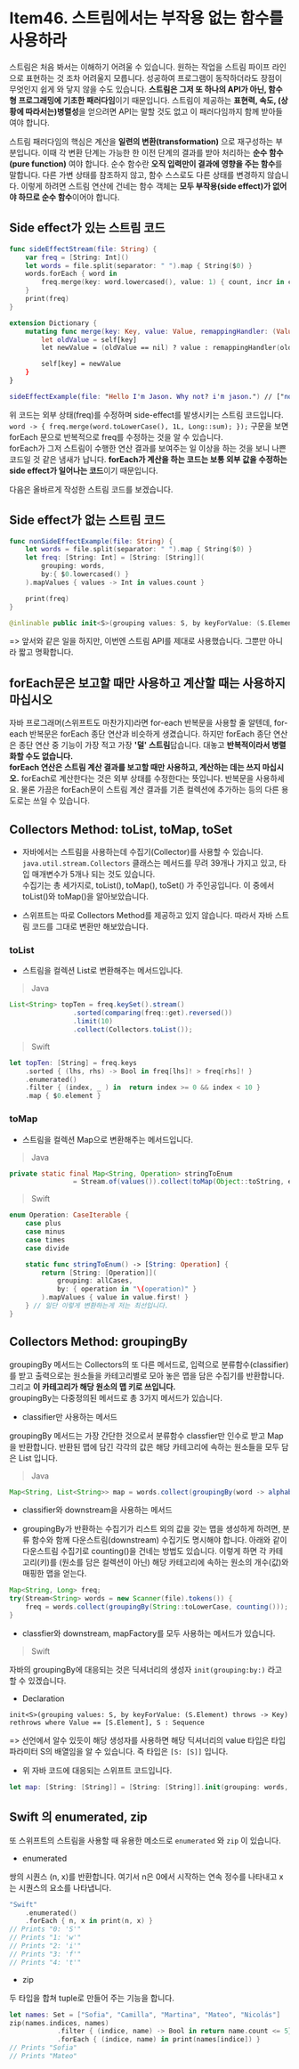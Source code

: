 # Item46. 스트림에서는 부작용 없는 함수를 사용하라 

스트림은 처음 봐서는 이해하기 어려울 수 있습니다. 
원하는 작업을 스트림 파이프 라인으로 표현하는 것 조차 어려울지 모릅니다. 
성공하여 프로그램이 동작하더라도 장점이 무엇인지 쉽게 와 닿지 않을 수도 있습니다. 
**스트림은 그저 또 하나의 API가 아닌, 함수형 프로그래밍에 기초한 패러다임**이기 때문입니다.
스트림이 제공하는 **표현력, 속도, (상황에 따라서는)병렬성**을 얻으려면 API는 말할 것도 없고 이 패러다임까지 함께 받아들여야 합니다. 

스트림 패러다임의 핵심은 계산을 **일련의 변환(transformation)** 으로 재구성하는 부분입니다.
이때 각 변환 단계는 가능한 한 이전 단계의 결과를 받아 처리하는 **순수 함수(pure function)** 여야 합니다.
순수 함수란 **오직 입력만이 결과에 영향을 주는 함수**를 말합니다.
다른 가변 상태를 참조하지 않고, 함수 스스로도 다른 상태를 변경하지 않습니다.
이렇게 하려면 스트림 연산에 건네는 함수 객체는 **모두 부작용(side effect)가 없어야 하므로 순수 함수**이어야 합니다.

## Side effect가 있는 스트림 코드

```swift
func sideEffectStream(file: String) {
    var freq = [String: Int]()
    let words = file.split(separator: " ").map { String($0) }
    words.forEach { word in
        freq.merge(key: word.lowercased(), value: 1) { count, incr in count + incr }
    }
    print(freq)
}

extension Dictionary {
    mutating func merge(key: Key, value: Value, remappingHandler: (Value, Value) -> (Value)) {
        let oldValue = self[key]
        let newValue = (oldValue == nil) ? value : remappingHandler(oldValue!, value)

        self[key] = newValue
    }
}

sideEffectExample(file: "Hello I'm Jason. Why not? i'm jason.") // ["not?": 1, "hello": 1, "jason.": 2, "why": 1, "i\'m": 2]
```

위 코드는 외부 상태(freq)를 수정하며 side-effect를 발생시키는 스트림 코드입니다. `word -> { freq.merge(word.toLowerCase(), 1L, Long::sum); });` 구문을 보면 forEach 문으로 반복적으로 freq를 수정하는 것을 알 수 있습니다.
<br>forEach가 그저 스트림이 수행한 연산 결과를 보여주는 일 이상을 하는 것을 보니 나쁜 코드일 것 같은 냄새가 납니다. **forEach가 계산을 하는 코드는 보통 외부 값을 수정하는 side effect가 일어나는 코드**이기 때문입니다.

다음은 올바르게 작성한 스트림 코드를 보겠습니다. 

## Side effect가 없는 스트림 코드 

```swift
func nonSideEffectExample(file: String) {
    let words = file.split(separator: " ").map { String($0) }
    let freq: [String: Int] = [String: [String]](
        grouping: words, 
        by:{ $0.lowercased() }
    ).mapValues { values -> Int in values.count }

    print(freq)
}
```

```swift
@inlinable public init<S>(grouping values: S, by keyForValue: (S.Element) throws -> Key) rethrows where Value == [S.Element], S : Sequence
```

=> 앞서와 같은 일을 하지만, 이번엔 스트림 API를 제대로 사용했습니다. 그뿐만 아니라 짧고 명확합니다.

## forEach문은 보고할 때만 사용하고 계산할 때는 사용하지 마십시오 

자바 프로그래머(스위프트도 마찬가지)라면 for-each 반복문을 사용할 줄 알텐데, for-each 반복문은 forEach 종단 연산과 비슷하게 생겼습니다. 
하지만 forEach 종단 연산은 종단 연산 중 기능이 가장 적고 가장 **'덜' 스트림**답습니다. 
대놓고 **반복적이라서 병렬화할 수도 없습니다.** 
<br>**forEach 연산은 스트림 계산 결과를 보고할 때만 사용하고, 계산하는 데는 쓰지 마십시오.**
forEach로 계산한다는 것은 외부 상태를 수정한다는 뜻입니다. 
반복문을 사용하세요.
물론 가끔은 forEach문이 스트림 계산 결과를 기존 컬렉션에 추가하는 등의 다른 용도로는 쓰일 수 있습니다. 

## Collectors Method: toList, toMap, toSet

* 자바에서는 스트림을 사용하는데 수집기(Collector)를 사용할 수 있습니다. `java.util.stream.Collectors` 클래스는 메서드를 무려 39개나 가지고 있고, 타입 매개변수가 5개나 되는 것도 있습니다. 
<br>수집기는 총 세가지로, toList(), toMap(), toSet() 가 주인공입니다. 이 중에서 toList()와 toMap()을 알아보았습니다.

* 스위프트는 따로 Collectors Method를 제공하고 있지 않습니다. 따라서 자바 스트림 코드를 그대로 변환만 해보았습니다. 

### toList

* 스트림을 컬렉션 List로 변환해주는 메서드입니다. 

> Java
```java
List<String> topTen = freq.keySet().stream()
                .sorted(comparing(freq::get).reversed())
                .limit(10)
                .collect(Collectors.toList());
```

> Swift
```swift
let topTen: [String] = freq.keys
    .sorted { (lhs, rhs) -> Bool in freq[lhs]! > freq[rhs]! }
    .enumerated()
    .filter { (index, _ ) in  return index >= 0 && index < 10 }
    .map { $0.element }
```

### toMap

* 스트림을 컬렉션 Map으로 변환해주는 메서드입니다.

> Java
```java
private static final Map<String, Operation> stringToEnum
                = Stream.of(values()).collect(toMap(Object::toString, e -> e));
```

> Swift
```Swift
enum Operation: CaseIterable {
    case plus
    case minus
    case times
    case divide

    static func stringToEnum() -> [String: Operation] {
        return [String: [Operation]](
            grouping: allCases, 
            by: { operation in "\(operation)" }
        ).mapValues { value in value.first! }
    } // 일단 이렇게 변환하는게 저는 최선입니다. 
}
```

## Collectors Method: groupingBy

groupingBy 메서드는 Collectors의 또 다른 메서드로, 입력으로 분류함수(classifier)를 받고 출력으로는 원소들을 카테고리별로 모아 놓은 맵을 담은 수집기를 반환합니다. 그리고 **이 카테고리가 해당  원소의 맵 키로 쓰입니다.**  
groupingBy는 다중정의된 메서드로 총 3가지 메서드가 있습니다. 

* classifier만 사용하는 메서드 

groupingBy 메서드는 가장 간단한 것으로서 분류함수 classfier만 인수로 받고 Map을 반환합니다. 반환된 맵에 담긴 각각의 값은 해당 카테고리에 속하는 원소들을 모두 담은 List 입니다.

> Java

```java
Map<String, List<String>> map = words.collect(groupingBy(word -> alphabetize(word)))
```

* classifier와 downstream을 사용하는 메서드 

* groupingBy가 반환하는 수집기가 리스트 외의 값을 갖는 맵을 생성하게 하려면, 분류 함수와 함께 다운스트림(downstream) 수집기도 명시해야 합니다. 아래와 같이 다운스트림 수집기로 counting()을 건네는 방법도 있습니다. 이렇게 하면 각 카테고리(키)를 (원소를 담은 컬렉션이 아닌) 해당 카테고리에 속하는 원소의 개수(값)와 매핑한 맵을 얻는다.

```java
Map<String, Long> freq;
try(Stream<String> words = new Scanner(file).tokens()) {
    freq = words.collect(groupingBy(String::toLowerCase, counting()));
}
```

* classfier와 downstream, mapFactory를 모두 사용하는 메서드가 있습니다.

> Swift 

자바의 groupingBy에 대응되는 것은 딕셔너리의 생성자 `init(grouping:by:)` 라고 할 수 있겠습니다. 

* Declaration

`init<S>(grouping values: S, by keyForValue: (S.Element) throws -> Key) rethrows where Value == [S.Element], S : Sequence`

=> 선언에서 알수 있듯이 해당 생성자를 사용하면 해당 딕셔너리의 value 타입은 타입 파라미터 S의 배열임을 알 수 있습니다. 즉 타입은 `[S: [S]]` 입니다. 

* 위 자바 코드에 대응되는 스위프트 코드입니다. 

```swift
let map: [String: [String]] = [String: [String]].init(grouping: words, by: { (word) in alphabetize(word) })
```


## Swift 의 enumerated, zip 

또 스위프트의 스트림을 사용할 때 유용한 메소드로 `enumerated` 와 `zip` 이 있습니다. 

* enumerated

쌍의 시퀀스 (n, x)를 반환합니다. 여기서 n은 0에서 시작하는 연속 정수를 나타내고 x는 시퀀스의 요소를 나타냅니다.

```swift
"Swift"
    .enumerated()
    .forEach { n, x in print(n, x) }
// Prints "0: 'S'"
// Prints "1: 'w'"
// Prints "2: 'i'"
// Prints "3: 'f'"
// Prints "4: 't'"
```

* zip

두 타입을 합쳐 tuple로 만들어 주는 기능을 합니다. 

```swift
let names: Set = ["Sofia", "Camilla", "Martina", "Mateo", "Nicolás"]
zip(names.indices, names)
            .filter { (indice, name) -> Bool in return name.count <= 5}
            .forEach { (indice, name) in print(names[indice]) }
// Prints "Sofia"
// Prints "Mateo"
```
